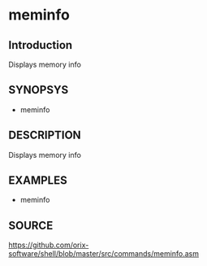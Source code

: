 # meminfo

## Introduction

Displays memory info

## SYNOPSYS

+ meminfo

## DESCRIPTION

Displays memory info

## EXAMPLES

+ meminfo

## SOURCE

https://github.com/orix-software/shell/blob/master/src/commands/meminfo.asm